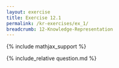 ```yaml
---
layout: exercise
title: Exercise 12.1
permalink: /kr-exercises/ex_1/
breadcrumb: 12-Knowledge-Representation
---
```


{% include mathjax_support %}

<div><i class="arrow-up loader" data-chapter="kr-exercises" data-exercise="ex_1" data-rating="0"></i></div>
{% include_relative question.md %}
